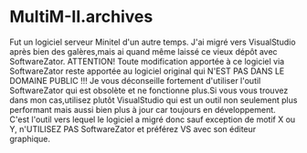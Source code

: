 # MultiM-II.archives
Fut un logiciel serveur Minitel d'un autre temps.
J'ai migré vers VisualStudio après bien des galères,mais ai quand même laissé
ce vieux dépôt avec SoftwareZator.
ATTENTION! Toute modification apportée à ce logiciel via SoftwareZator reste
apportée au logiciel original qui N'EST PAS DANS LE DOMAINE PUBLIC !!!
Je vous déconseille fortement d'utiliser l'outil SoftwareZator qui est
obsolète et ne fonctionne plus.Si vous vous trouvez dans mon cas,utilisez
plutôt VisualStudio qui est un outil non seulement plus performant mais
aussi bien plus à jour car toujours en développement. C'est l'outil
vers lequel le logiciel a migré donc sauf exception de motif X ou Y,
n'UTILISEZ PAS SoftwareZator et préférez VS avec son éditeur graphique.
